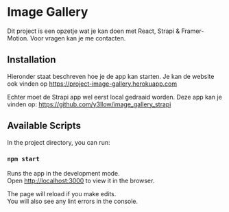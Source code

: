 # Image Gallery

Dit project is een opzetje wat je kan doen met React, Strapi & Framer-Motion.
Voor vragen kan je me contacten.

## Installation

Hieronder staat beschreven hoe je de app kan starten.
Je kan de website ook vinden op https://project-image-gallery.herokuapp.com

Echter moet de Strapi app wel eerst local gedraaid worden. Deze app kan je vinden op: https://github.com/y3llow/image_gallery_strapi

## Available Scripts

In the project directory, you can run:

### `npm start`

Runs the app in the development mode.\
Open [http://localhost:3000](http://localhost:3000) to view it in the browser.

The page will reload if you make edits.\
You will also see any lint errors in the console.
